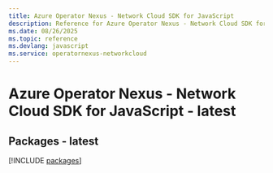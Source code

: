 ```yaml
---
title: Azure Operator Nexus - Network Cloud SDK for JavaScript
description: Reference for Azure Operator Nexus - Network Cloud SDK for JavaScript
ms.date: 08/26/2025
ms.topic: reference
ms.devlang: javascript
ms.service: operatornexus-networkcloud
---
```

# Azure Operator Nexus - Network Cloud SDK for JavaScript - latest
## Packages - latest
[!INCLUDE [packages](operator-nexus---network-cloud-index.md)]